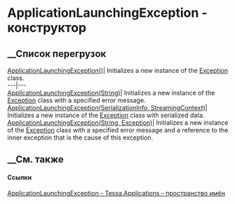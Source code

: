 # ApplicationLaunchingException - конструктор
##  __Список перегрузок
[ApplicationLaunchingException()](M_Tessa_Applications_ApplicationLaunchingException__ctor.htm)|
Initializes a new instance of the
[Exception](https://learn.microsoft.com/dotnet/api/system.exception) class.  
---|---  
[ApplicationLaunchingException(String)](M_Tessa_Applications_ApplicationLaunchingException__ctor_2.htm)|
Initializes a new instance of the
[Exception](https://learn.microsoft.com/dotnet/api/system.exception) class
with a specified error message.  
[ApplicationLaunchingException(SerializationInfo,
StreamingContext)](M_Tessa_Applications_ApplicationLaunchingException__ctor_1.htm)|
Initializes a new instance of the
[Exception](https://learn.microsoft.com/dotnet/api/system.exception) class
with serialized data.  
[ApplicationLaunchingException(String,
Exception)](M_Tessa_Applications_ApplicationLaunchingException__ctor_3.htm)|
Initializes a new instance of the
[Exception](https://learn.microsoft.com/dotnet/api/system.exception) class
with a specified error message and a reference to the inner exception that is
the cause of this exception.  
##  __См. также
#### Ссылки
[ApplicationLaunchingException -
](T_Tessa_Applications_ApplicationLaunchingException.htm)
[Tessa.Applications - пространство имён](N_Tessa_Applications.htm)
